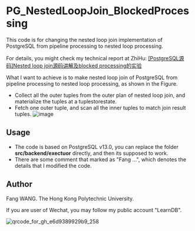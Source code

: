 # PG_NestedLoopJoin_BlockedProcessing
This code is for changing the nested loop join implementation of PostgreSQL from pipeline processing to nested loop processing.



For details, you might check my technical report at ZhiHu: [[PostgreSQL源码]Nested loop join源码讲解及blocked processing的实验](https://zhuanlan.zhihu.com/p/456245221)



 What I want to achieve is to make nested loop join of PostgreSQL from pipeline processing to nested loop processing, as shown in the Figure.
 * Collect all the outer tuples from the outer plan of nested loop join, and materialize the tuples at a tuplestorestate.
 * Fetch one outer tuple, and scan all the inner tuples to match join result tuples.
![image](https://user-images.githubusercontent.com/52020936/155877242-6c00f05a-5223-4fd4-b1fc-03f4a43ca24d.png)



## Usage
 * The code is based on PostgreSQL v13.0, you can replace the folder **src/backend/exectuor** directly, and then its supposed to work. 
 * There are some comment that marked as "Fang ...", which denotes the details that I modified the code.


## Author
Fang WANG. The Hong Kong Polytechnic University.


If you are user of Wechat, you may follow my public account "LearnDB".

![qrcode_for_gh_e6d9389929b9_258](https://user-images.githubusercontent.com/52020936/147086636-6c6a5d22-b2b2-4d60-baf0-06303cbbde40.jpg)

